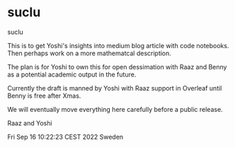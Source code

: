 # suclu
suclu

This is to get Yoshi's insights into medium blog article with code notebooks.
Then perhaps work on a more mathematcal description.

The plan is for Yoshi to own this for open dessimation with Raaz and Benny as a potential academic output in the future.

Currently the draft is manned by Yoshi with Raaz support in Overleaf until Benny is free after Xmas.

We will eventually move everything here carefully before a public release.

Raaz and Yoshi

Fri Sep 16 10:22:23 CEST 2022
Sweden

